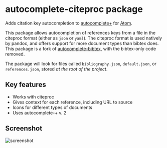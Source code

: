 # autocomplete-citeproc package

Adds citation key autocompletion to
[autocomplete+] for [Atom].

[autocomplete+]: https://github.com/saschagehlich/autocomplete-plus
[Atom]: http://atom.io/

This package allows autocompletion of references keys from a file in the
citeproc format (either as `json`  or `yaml`). The citeproc format is used
natively by pandoc, and offers support for more document types than bibtex does.
This package is a fork of [autocomplete-bibtex], with the bibtex-only code
removed.

[autocomplete-bibtex]: https://github.com/apcshields/autocomplete-bibtex

The package will look for files called `bibliography.json`, `default.json`, or
`references.json`, stored *at the root of the project*.

## Key features

- Works with citeproc
- Gives context for each reference, including URL to source
- Icons for different types of documents
- Uses autocomplete-+ v. 2

## Screenshot

![screenshot](img/scrot.png)
